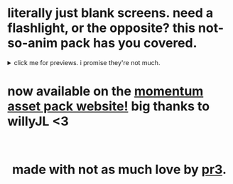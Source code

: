 <h1>literally just blank screens. need a flashlight, or the opposite? this not-so-anim pack has you covered.</h1>
<details><summary>click me for previews. i promise they're not much.</summary>

<br>

![image](https://github.com/user-attachments/assets/e7cfa418-9f78-42e3-9ed8-8706e63156e2)

![image](https://github.com/user-attachments/assets/dff1dbc7-952b-498c-ad98-f7adc516bd76)

</details>

<h1>now available on the <a href="https://momentum-fw.dev/asset-packs">momentum asset pack website!</a> big thanks to willyJL <3</h1>

<br>

<h1 align=center>made with not as much love by <a href="https://github.com/the1anonlypr3">pr3</a>.</h1>
